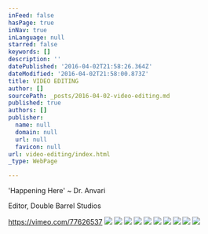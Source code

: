 ```yaml
---
inFeed: false
hasPage: true
inNav: true
inLanguage: null
starred: false
keywords: []
description: ''
datePublished: '2016-04-02T21:58:26.364Z'
dateModified: '2016-04-02T21:58:00.873Z'
title: VIDEO EDITING
author: []
sourcePath: _posts/2016-04-02-video-editing.md
published: true
authors: []
publisher:
  name: null
  domain: null
  url: null
  favicon: null
url: video-editing/index.html
_type: WebPage

---
```

'Happening Here' ~ Dr. Anvari

Editor, Double Barrel Studios

https://vimeo.com/77626537
![](https://the-grid-user-content.s3-us-west-2.amazonaws.com/8a438127-396b-4f06-aafb-f6f41b0271ce.jpg)
![](https://the-grid-user-content.s3-us-west-2.amazonaws.com/51ae0428-d96f-46ff-8be7-b2834ea8f4c5.jpg)
![](https://the-grid-user-content.s3-us-west-2.amazonaws.com/8a4f5dc8-0f2c-4e1e-9267-2b4821b0821a.jpg)
![](https://the-grid-user-content.s3-us-west-2.amazonaws.com/4745b531-ab57-44c7-9f63-3959f2e14d5b.jpg)
![](https://the-grid-user-content.s3-us-west-2.amazonaws.com/730cba2a-0ce2-4ec8-8709-60d8a933a35c.jpg)
![](https://the-grid-user-content.s3-us-west-2.amazonaws.com/120c52a9-8ed5-49ec-b193-399e436dcd5b.jpg)
![](https://the-grid-user-content.s3-us-west-2.amazonaws.com/0cf39bbe-d0cc-4aad-b553-86ec2424ba30.jpg)
![](https://the-grid-user-content.s3-us-west-2.amazonaws.com/f6b9cb52-cba9-43b0-b1ee-eb55d6264ac2.jpg)
![](https://the-grid-user-content.s3-us-west-2.amazonaws.com/cb34d2b7-b91b-4cd6-bcc9-c203a75c5f6e.jpg)
![](https://the-grid-user-content.s3-us-west-2.amazonaws.com/a842ddca-e112-42c9-bb2e-8d8fa323be85.jpg)
